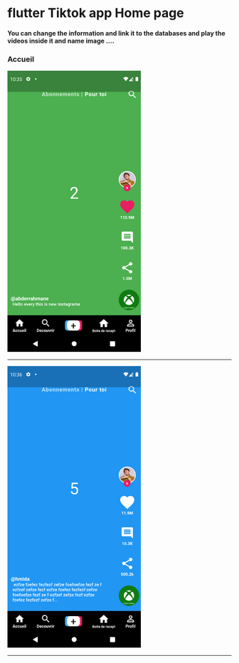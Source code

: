  <h1> flutter Tiktok app Home page </h1>  
  
<h4> You can change the information and link it to the databases and play the videos inside it and name image ....</h4>

<h3>Accueil</h3> 
  
<img src="https://github.com/abenkoula71/Flutter-tiktok-app--homepage/blob/main/Screenshot_1633775733.png" width="300" />  

<hr>

<img src="https://github.com/abenkoula71/Flutter-tiktok-app--homepage/blob/main/Screenshot_1633775801.png" width="300" />  
<hr>
